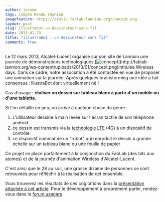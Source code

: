 ```yaml
---
author: jerome
tags: Compte Rendu réunion
imagefeature: https://static.fablab-lannion.org/concept.png
layout: post
slug: illustrabot-un-dessinateur-sans-fil
date: 2013-01-29
title: "IllustraBot : un dessinateur sans fil"
comments: True
---
```

Le 12 mars 2013, Alcatel-Lucent organise sur son site de Lannion une journée
de démonstrations technologiques
[![concept](https://static.fablab-lannion.org/concept-300x201.png)](http://fablab-
lannion.org/wp-content/uploads/2013/01/concept.png)intitulée Wireless days.
Dans ce cadre, notre association a été contactée en vue de proposer une
animation sur la journée. Après quelques brainstorming une idée a fait
consensus : IllustraBot était virtuellement né !

Cas d'usage : **réaliser un dessin sur tableau blanc à partir d'un mobile ou
d'une tablette.**

Si l'on détaille un peu, on arrive à quelque chose du genre :

  1. L'utilisateur dessine à main levée sur l'écran tactile de son téléphone android
  2. ce dessin est transmis via la [technologie LTE](https://www.facebook.com/lteRaspberry) (4G) à un dispositif de contrôle
  3. ce dispositif commande un "robot" qui reproduit le dessin à grande échelle sur un tableau blanc ou une feuille de papier

Ce projet se place parfaitement à la conjonction du FabLab (des bits aux
atomes) et de la journée d'animation Wireless d'Alcatel-Lucent.

C'est ainsi que le 28 au soir, une grosse dizaine de personnes se sont
retrouvées pour réfléchir à la réalisation de cet ensemble.

Vous trouverez les résultats de ces cogitations dans la [présentation attachée
à cet article](https://static.fablab-lannion.org/présentation_v2.pdf).
Pour le développement à proprement parler, rendez-vous dans le [forum
usagers](/groupes/usagers/forum/)


